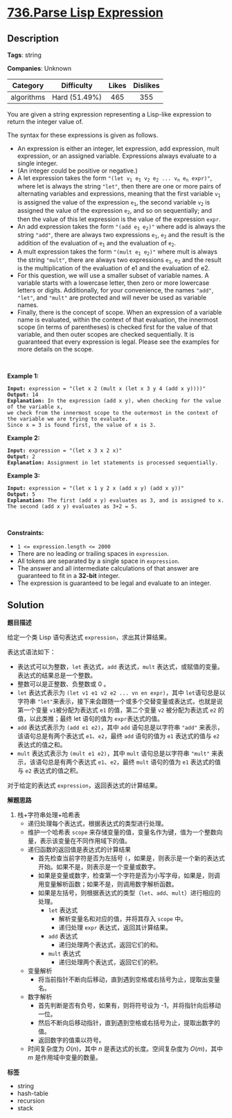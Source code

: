 # [736.Parse Lisp Expression](https://leetcode.com/problems/parse-lisp-expression/description/)

## Description

**Tags**: string

**Companies**: Unknown

|  Category  |  Difficulty   | Likes | Dislikes |
| :--------: | :-----------: | :---: | :------: |
| algorithms | Hard (51.49%) |  465  |   355    |

<p>You are given a string expression representing a Lisp-like expression to return the integer value of.</p>
<p>The syntax for these expressions is given as follows.</p>
<ul>
  <li>An expression is either an integer, let expression, add expression, mult expression, or an assigned variable. Expressions always evaluate to a single integer.</li>
  <li>(An integer could be positive or negative.)</li>
  <li>A let expression takes the form <code>&quot;(let v<sub>1</sub> e<sub>1</sub> v<sub>2</sub> e<sub>2</sub> ... v<sub>n</sub> e<sub>n</sub> expr)&quot;</code>, where let is always the string <code>&quot;let&quot;</code>, then there are one or more pairs of alternating variables and expressions, meaning that the first variable <code>v<sub>1</sub></code> is assigned the value of the expression <code>e<sub>1</sub></code>, the second variable <code>v<sub>2</sub></code> is assigned the value of the expression <code>e<sub>2</sub></code>, and so on sequentially; and then the value of this let expression is the value of the expression <code>expr</code>.</li>
  <li>An add expression takes the form <code>&quot;(add e<sub>1</sub> e<sub>2</sub>)&quot;</code> where add is always the string <code>&quot;add&quot;</code>, there are always two expressions <code>e<sub>1</sub></code>, <code>e<sub>2</sub></code> and the result is the addition of the evaluation of <code>e<sub>1</sub></code> and the evaluation of <code>e<sub>2</sub></code>.</li>
  <li>A mult expression takes the form <code>&quot;(mult e<sub>1</sub> e<sub>2</sub>)&quot;</code> where mult is always the string <code>&quot;mult&quot;</code>, there are always two expressions <code>e<sub>1</sub></code>, <code>e<sub>2</sub></code> and the result is the multiplication of the evaluation of e1 and the evaluation of e2.</li>
  <li>For this question, we will use a smaller subset of variable names. A variable starts with a lowercase letter, then zero or more lowercase letters or digits. Additionally, for your convenience, the names <code>&quot;add&quot;</code>, <code>&quot;let&quot;</code>, and <code>&quot;mult&quot;</code> are protected and will never be used as variable names.</li>
  <li>Finally, there is the concept of scope. When an expression of a variable name is evaluated, within the context of that evaluation, the innermost scope (in terms of parentheses) is checked first for the value of that variable, and then outer scopes are checked sequentially. It is guaranteed that every expression is legal. Please see the examples for more details on the scope.</li>
</ul>
<p>&nbsp;</p>
<p><strong class="example">Example 1:</strong></p>
<pre><code><strong>Input:</strong> expression = &quot;(let x 2 (mult x (let x 3 y 4 (add x y))))&quot;
<strong>Output:</strong> 14
<strong>Explanation:</strong> In the expression (add x y), when checking for the value of the variable x,
we check from the innermost scope to the outermost in the context of the variable we are trying to evaluate.
Since x = 3 is found first, the value of x is 3.</code></pre>
<p><strong class="example">Example 2:</strong></p>
<pre><code><strong>Input:</strong> expression = &quot;(let x 3 x 2 x)&quot;
<strong>Output:</strong> 2
<strong>Explanation:</strong> Assignment in let statements is processed sequentially.</code></pre>
<p><strong class="example">Example 3:</strong></p>
<pre><code><strong>Input:</strong> expression = &quot;(let x 1 y 2 x (add x y) (add x y))&quot;
<strong>Output:</strong> 5
<strong>Explanation:</strong> The first (add x y) evaluates as 3, and is assigned to x.
The second (add x y) evaluates as 3+2 = 5.</code></pre>
<p>&nbsp;</p>
<p><strong>Constraints:</strong></p>
<ul>
  <li><code>1 &lt;= expression.length &lt;= 2000</code></li>
  <li>There are no leading or trailing spaces in <code>expression</code>.</li>
  <li>All tokens are separated by a single space in <code>expression</code>.</li>
  <li>The answer and all intermediate calculations of that answer are guaranteed to fit in a <strong>32-bit</strong> integer.</li>
  <li>The expression is guaranteed to be legal and evaluate to an integer.</li>
</ul>

## Solution

**题目描述**

给定一个类 Lisp 语句表达式 `expression`，求出其计算结果。

表达式语法如下：

- 表达式可以为整数，`let` 表达式，`add` 表达式，`mult` 表达式，或赋值的变量。表达式的结果总是一个整数。
- 整数可以是正整数、负整数或 0 。
- `let` 表达式表示为 `(let v1 e1 v2 e2 ... vn en expr)`，其中 `let`语句总是以字符串 `"let"`来表示，接下来会跟随一个或多个交替变量或表达式，也就是说第一个变量 `v1`被分配为表达式 `e1` 的值，第二个变量 `v2` 被分配为表达式 `e2` 的值，以此类推；最终 let 语句的值为 `expr`表达式的值。
- `add` 表达式表示为 `(add e1 e2)`，其中 `add` 语句总是以字符串 `"add"` 来表示，该语句总是有两个表达式 `e1`、`e2`，最终 `add` 语句的值为 `e1` 表达式的值与 `e2` 表达式的值之和。
- `mult` 表达式表示为 `(mult e1 e2)`，其中 `mult` 语句总是以字符串 `"mult"` 来表示，该语句总是有两个表达式 `e1`、`e2`，最终 `mult` 语句的值为 `e1` 表达式的值与 `e2` 表达式的值之积。

对于给定的表达式 `expression`，返回表达式的计算结果。

**解题思路**

1. 栈+字符串处理+哈希表
   - 递归处理每个表达式，根据表达式的类型进行处理。
   - 维护一个哈希表 `scope` 来存储变量的值，变量名作为键，值为一个整数向量，表示该变量在不同作用域下的值。
   - 递归函数的返回值是表达式的计算结果
     - 首先检查当前字符是否为左括号 `(`，如果是，则表示是一个新的表达式开始。如果不是，则表示是一个变量或数字。
     - 如果是变量或数字，检查第一个字符是否为小写字母，如果是，则调用变量解析函数；如果不是，则调用数字解析函数。
     - 如果是左括号，则根据表达式的类型（`let`、`add`、`mult`）进行相应的处理。
       - `let` 表达式
         - 解析变量名和对应的值，并将其存入 `scope` 中。
         - 递归处理 `expr` 表达式，返回其计算结果。
       - `add` 表达式
         - 递归处理两个表达式，返回它们的和。
       - `mult` 表达式
         - 递归处理两个表达式，返回它们的积。
   - 变量解析
     - 将当前指针不断向后移动，直到遇到空格或右括号为止，提取出变量名。
   - 数字解析
     - 首先判断是否有负号，如果有，则将符号设为 -1，并将指针向后移动一位。
     - 然后不断向后移动指针，直到遇到空格或右括号为止，提取出数字的值。
     - 返回数字的值乘以符号。
   - 时间复杂度为 $O(n)$，其中 $n$ 是表达式的长度。空间复杂度为 $O(m)$，其中 $m$ 是作用域中变量的数量。

**标签**

- string
- hash-table
- recursion
- stack

